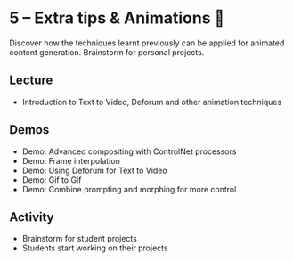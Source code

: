 # 5 – Extra tips & Animations 🎥
Discover how the techniques learnt previously can be applied for animated content generation. Brainstorm for personal projects.

## Lecture

- Introduction to Text to Video, Deforum and other animation techniques

## Demos

- Demo: Advanced compositing with ControlNet processors
- Demo: Frame interpolation
- Demo: Using Deforum for Text to Video
- Demo: Gif to Gif
- Demo: Combine prompting and morphing for more control

## Activity

- Brainstorm for student projects
- Students start working on their projects
